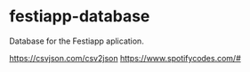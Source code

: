 # festiapp-database

Database for the Festiapp aplication.


https://csvjson.com/csv2json
https://www.spotifycodes.com/#
